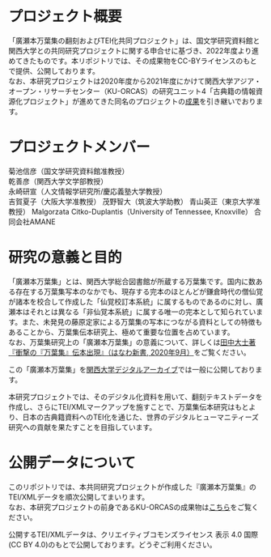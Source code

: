# プロジェクト概要
「廣瀬本万葉集の翻刻およびTEI化共同プロジェクト」は、国文学研究資料館と関西大学との共同研究プロジェクトに関する申合せに基づき、2022年度より進めてきたものです。本リポジトリでは、その成果物をCC-BYライセンスのもとで提供、公開しております。  
なお、本研究プロジェクトは2020年度から2021年度にかけて関西大学アジア・オープン・リサーチセンター（KU-ORCAS）の研究ユニット4「古典籍の情報資源化プロジェクト」が進めてきた同名のプロジェクトの[成果](https://github.com/KU-ORCAS/manyoshuTEI)を引き継いでおります。


# プロジェクトメンバー
菊池信彦（国文学研究資料館准教授）  
乾善彦（関西大学文学部教授）  
永崎研宣（人文情報学研究所/慶応義塾大学教授）  
吉賀夏子（大阪大学准教授）
茂野智大（筑波大学助教）
青山英正（東京大学准教授）
Malgorzata Citko-Duplantis（University of Tennessee, Knoxville）
合同会社AMANE  


# 研究の意義と目的
「廣瀬本万葉集」とは、関西大学総合図書館が所蔵する万葉集です。国内に数ある存在する万葉集写本のなかでも、現存する完本のほとんどが鎌倉時代の僧仙覚が諸本を校合して作成した「仙覚校訂本系統」に属するものであるのに対し、廣瀬本はそれとは異なる「非仙覚本系統」に属する唯一の完本として知られています。また、未発見の藤原定家による万葉集の写本につながる資料としての特徴もあることから、万葉集伝本研究上、極めて重要な位置を占めています。  
なお、万葉集研究上の「廣瀬本万葉集」の意義について、詳しくは[田中大士著『衝撃の『万葉集』伝本出現』（はなわ新書, 2020年9月）](http://rr2.hanawashobo.co.jp/products/978-4-8273-4085-3)をご覧ください。  

この「廣瀬本万葉集」を[関西大学デジタルアーカイブ](https://www.iiif.ku-orcas.kansai-u.ac.jp/books/210464810#?page=1)では一般に公開しております。  

本研究プロジェクトでは、そのデジタル化資料を用いて、翻刻テキストデータを作成し、さらにTEI/XMLマークアップを施すことで、万葉集伝本研究はもとより、日本の古典籍資料へのTEI化を通じた、世界のデジタルヒューマニティーズ研究への貢献を果たすことを目指しています。  


# 公開データについて
このリポジトリでは、本共同研究プロジェクトが作成した『廣瀬本万葉集』のTEI/XMLデータを順次公開してまいります。  
なお、本研究プロジェクトの前身であるKU-ORCASの成果物は[こちら](https://github.com/KU-ORCAS/manyoshuTEI)をご覧ください。  

公開するTEI/XMLデータは、クリエイティブコモンズライセンス 表示 4.0 国際 (CC BY 4.0)のもとで公開しております。どうぞご利用ください。  

